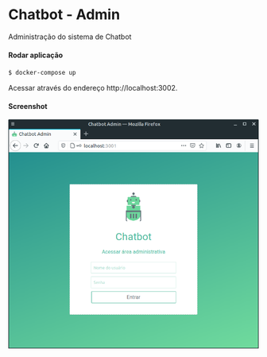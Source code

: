 # Chatbot - Admin

Administração do sistema de Chatbot

#### Rodar aplicação

```sh
$ docker-compose up
```

Acessar através do endereço http://localhost:3002.

#### Screenshot

![](screenshot.png)
